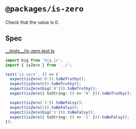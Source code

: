 # `@packages/is-zero`

Check that the value is 0.

## Spec

<!-- source __tests__/*.test.ts -->

[\_\_tests\_\_/is-zero.test.ts](__tests__/is-zero.test.ts)

```ts
import big from 'big.js';
import { isZero } from '../';

test('is-zero', () => {
  expect(isZero('0')).toBeTruthy();
  expect(isZero(0)).toBeTruthy();
  expect(isZero(big('0'))).toBeTruthy();
  expect(isZero({ toString: () => '0' })).toBeTruthy();

  expect(isZero('1')).toBeFalsy();
  expect(isZero(1)).toBeFalsy();
  expect(isZero(big('1'))).toBeFalsy();
  expect(isZero({ toString: () => '1' })).toBeFalsy();
});
```

<!-- /source -->
